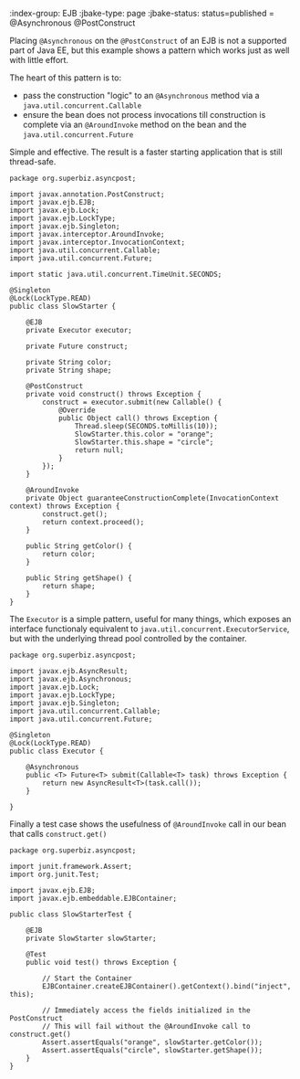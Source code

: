 :index-group:  EJB
:jbake-type: page
:jbake-status: status=published
= @Asynchronous @PostConstruct


Placing `@Asynchronous` on the `@PostConstruct` of an EJB is not a supported part of Java EE, but this example shows a pattern which works just as well with little effort.

The heart of this pattern is to:

 - pass the construction "logic" to an `@Asynchronous` method via a `java.util.concurrent.Callable`
 - ensure the bean does not process invocations till construction is complete via an `@AroundInvoke` method on the bean and the `java.util.concurrent.Future`

Simple and effective.  The result is a faster starting application that is still thread-safe.

    package org.superbiz.asyncpost;

    import javax.annotation.PostConstruct;
    import javax.ejb.EJB;
    import javax.ejb.Lock;
    import javax.ejb.LockType;
    import javax.ejb.Singleton;
    import javax.interceptor.AroundInvoke;
    import javax.interceptor.InvocationContext;
    import java.util.concurrent.Callable;
    import java.util.concurrent.Future;

    import static java.util.concurrent.TimeUnit.SECONDS;

    @Singleton
    @Lock(LockType.READ)
    public class SlowStarter {

        @EJB
        private Executor executor;

        private Future construct;

        private String color;
        private String shape;

        @PostConstruct
        private void construct() throws Exception {
            construct = executor.submit(new Callable() {
                @Override
                public Object call() throws Exception {
                    Thread.sleep(SECONDS.toMillis(10));
                    SlowStarter.this.color = "orange";
                    SlowStarter.this.shape = "circle";
                    return null;
                }
            });
        }

        @AroundInvoke
        private Object guaranteeConstructionComplete(InvocationContext context) throws Exception {
            construct.get();
            return context.proceed();
        }

        public String getColor() {
            return color;
        }

        public String getShape() {
            return shape;
        }
    }


The `Executor` is a simple pattern, useful for many things, which exposes an interface functionaly equivalent to `java.util.concurrent.ExecutorService`, but
with the underlying thread pool controlled by the container.

    package org.superbiz.asyncpost;

    import javax.ejb.AsyncResult;
    import javax.ejb.Asynchronous;
    import javax.ejb.Lock;
    import javax.ejb.LockType;
    import javax.ejb.Singleton;
    import java.util.concurrent.Callable;
    import java.util.concurrent.Future;

    @Singleton
    @Lock(LockType.READ)
    public class Executor {

        @Asynchronous
        public <T> Future<T> submit(Callable<T> task) throws Exception {
            return new AsyncResult<T>(task.call());
        }

    }


Finally a test case shows the usefulness of `@AroundInvoke` call in our bean that calls `construct.get()`

    package org.superbiz.asyncpost;

    import junit.framework.Assert;
    import org.junit.Test;

    import javax.ejb.EJB;
    import javax.ejb.embeddable.EJBContainer;

    public class SlowStarterTest {

        @EJB
        private SlowStarter slowStarter;

        @Test
        public void test() throws Exception {

            // Start the Container
            EJBContainer.createEJBContainer().getContext().bind("inject", this);

            // Immediately access the fields initialized in the PostConstruct
            // This will fail without the @AroundInvoke call to construct.get()
            Assert.assertEquals("orange", slowStarter.getColor());
            Assert.assertEquals("circle", slowStarter.getShape());
        }
    }
